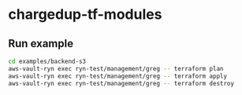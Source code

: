 # chargedup-tf-modules

## Run example

```bash
cd examples/backend-s3
aws-vault-ryn exec ryn-test/management/greg -- terraform plan
aws-vault-ryn exec ryn-test/management/greg -- terraform apply
aws-vault-ryn exec ryn-test/management/greg -- terraform destroy
```
